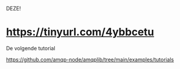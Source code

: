 DEZE!

# https://tinyurl.com/4ybbcetu

De volgende tutorial

https://github.com/amqp-node/amqplib/tree/main/examples/tutorials

